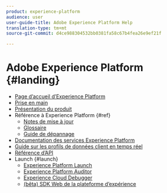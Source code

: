 ```yaml
---
product: experience-platform
audience: user
user-guide-title: Adobe Experience Platform Help
translation-type: tm+mt
source-git-commit: d4ce988304532bb0381fa58c67b4fea26e9ef21f

---
```



# Adobe Experience Platform {#landing}

* [Page d’accueil d’Experience Platform](home.md)
* [Prise en main](get-started.md)
* [Présentation du produit](https://www.adobe.io/apis/experienceplatform/home/overview.html)
* Référence à Experience Platform {#ref}
   * [Notes de mise à jour](https://www.adobe.io/apis/experienceplatform/home/services/release-notes.html#!end-user/markdown/release-notes/release-notes.md)
   * [Glossaire](https://www.adobe.io/apis/experienceplatform/home/services/acp-glossary.html)
   * [Guide de dépannage](https://www.adobe.io/apis/experienceplatform/home/services/troubleshooting.html)
* [Documentation des services Experience Platform](https://www.adobe.io/apis/experienceplatform/home/services.html)
* [Guide sur les profils de données client en temps réel](https://docs.adobe.com/content/help/en/experience-platform/rtcdp/overview.html)
* [Référence d’API](https://www.adobe.io/apis/experienceplatform/home/api-reference.html)
* Launch {#launch}
   * [Experience Platform Launch](https://docs.adobe.com/content/help/en/launch/using/overview.html)
   * [Experience Platform Auditor](https://docs.adobe.com/content/help/en/auditor/using/overview.html)
   * [Experience Cloud Debugger](https://docs.adobe.com/content/help/en/debugger/using/experience-cloud-debugger.html)
   * [(bêta) SDK Web de la plateforme d’expérience](https://docs.adobe.com/content/help/en/experience-platform/edge/home.html)
